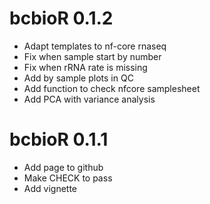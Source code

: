 # bcbioR 0.1.2

* Adapt templates to nf-core rnaseq
* Fix when sample start by number
* Fix when rRNA rate is missing
* Add by sample plots in QC
* Add function to check nfcore samplesheet
* Add PCA with variance analysis

# bcbioR 0.1.1

* Add page to github
* Make CHECK to pass
* Add vignette
